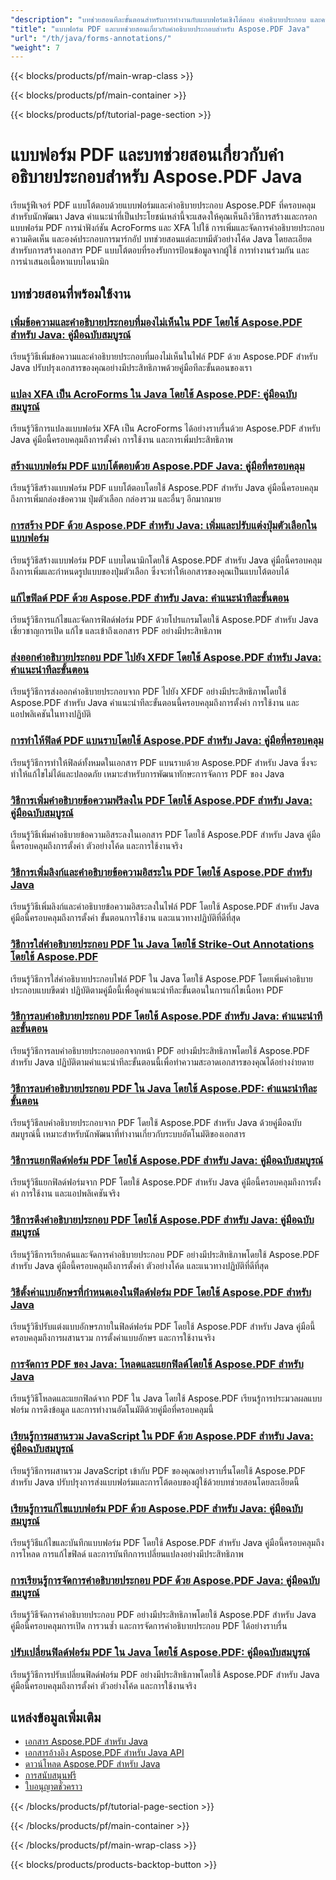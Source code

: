 ```yaml
---
"description": "บทช่วยสอนทีละขั้นตอนสำหรับการทำงานกับแบบฟอร์มเชิงโต้ตอบ คำอธิบายประกอบ และความคิดเห็นในเอกสาร PDF โดยใช้ Aspose.PDF สำหรับ Java"
"title": "แบบฟอร์ม PDF และบทช่วยสอนเกี่ยวกับคำอธิบายประกอบสำหรับ Aspose.PDF Java"
"url": "/th/java/forms-annotations/"
"weight": 7
---
```


{{< blocks/products/pf/main-wrap-class >}}

{{< blocks/products/pf/main-container >}}

{{< blocks/products/pf/tutorial-page-section >}}
# แบบฟอร์ม PDF และบทช่วยสอนเกี่ยวกับคำอธิบายประกอบสำหรับ Aspose.PDF Java

เรียนรู้ฟีเจอร์ PDF แบบโต้ตอบด้วยแบบฟอร์มและคำอธิบายประกอบ Aspose.PDF ที่ครอบคลุมสำหรับนักพัฒนา Java คำแนะนำที่เป็นประโยชน์เหล่านี้จะแสดงให้คุณเห็นถึงวิธีการสร้างและกรอกแบบฟอร์ม PDF การนำฟังก์ชัน AcroForms และ XFA ไปใช้ การเพิ่มและจัดการคำอธิบายประกอบ ความคิดเห็น และองค์ประกอบการมาร์กอัป บทช่วยสอนแต่ละบทมีตัวอย่างโค้ด Java โดยละเอียดสำหรับการสร้างเอกสาร PDF แบบโต้ตอบที่รองรับการป้อนข้อมูลจากผู้ใช้ การทำงานร่วมกัน และการนำเสนอเนื้อหาแบบไดนามิก

## บทช่วยสอนที่พร้อมใช้งาน

### [เพิ่มข้อความและคำอธิบายประกอบที่มองไม่เห็นใน PDF โดยใช้ Aspose.PDF สำหรับ Java: คู่มือฉบับสมบูรณ์](./aspose-pdf-java-text-invisible-annotations-guide/)
เรียนรู้วิธีเพิ่มข้อความและคำอธิบายประกอบที่มองไม่เห็นในไฟล์ PDF ด้วย Aspose.PDF สำหรับ Java ปรับปรุงเอกสารของคุณอย่างมีประสิทธิภาพด้วยคู่มือทีละขั้นตอนของเรา

### [แปลง XFA เป็น AcroForms ใน Java โดยใช้ Aspose.PDF: คู่มือฉบับสมบูรณ์](./convert-xfa-acroforms-java-aspose-pdf/)
เรียนรู้วิธีการแปลงแบบฟอร์ม XFA เป็น AcroForms ได้อย่างราบรื่นด้วย Aspose.PDF สำหรับ Java คู่มือนี้ครอบคลุมถึงการตั้งค่า การใช้งาน และการเพิ่มประสิทธิภาพ

### [สร้างแบบฟอร์ม PDF แบบโต้ตอบด้วย Aspose.PDF Java: คู่มือที่ครอบคลุม](./interactive-pdf-forms-asposepdf-java/)
เรียนรู้วิธีสร้างแบบฟอร์ม PDF แบบโต้ตอบโดยใช้ Aspose.PDF สำหรับ Java คู่มือนี้ครอบคลุมถึงการเพิ่มกล่องข้อความ ปุ่มตัวเลือก กล่องรวม และอื่นๆ อีกมากมาย

### [การสร้าง PDF ด้วย Aspose.PDF สำหรับ Java: เพิ่มและปรับแต่งปุ่มตัวเลือกในแบบฟอร์ม](./aspose-pdf-java-create-radio-buttons/)
เรียนรู้วิธีสร้างแบบฟอร์ม PDF แบบไดนามิกโดยใช้ Aspose.PDF สำหรับ Java คู่มือนี้ครอบคลุมถึงการเพิ่มและกำหนดรูปแบบของปุ่มตัวเลือก ซึ่งจะทำให้เอกสารของคุณเป็นแบบโต้ตอบได้

### [แก้ไขฟิลด์ PDF ด้วย Aspose.PDF สำหรับ Java: คำแนะนำทีละขั้นตอน](./edit-pdf-fields-aspose-pdf-java/)
เรียนรู้วิธีการแก้ไขและจัดการฟิลด์ฟอร์ม PDF ด้วยโปรแกรมโดยใช้ Aspose.PDF สำหรับ Java เชี่ยวชาญการเปิด แก้ไข และเข้าถึงเอกสาร PDF อย่างมีประสิทธิภาพ

### [ส่งออกคำอธิบายประกอบ PDF ไปยัง XFDF โดยใช้ Aspose.PDF สำหรับ Java: คำแนะนำทีละขั้นตอน](./export-pdf-annotations-aspose-java/)
เรียนรู้วิธีการส่งออกคำอธิบายประกอบจาก PDF ไปยัง XFDF อย่างมีประสิทธิภาพโดยใช้ Aspose.PDF สำหรับ Java คำแนะนำทีละขั้นตอนนี้ครอบคลุมถึงการตั้งค่า การใช้งาน และแอปพลิเคชันในทางปฏิบัติ

### [การทำให้ฟิลด์ PDF แบนราบโดยใช้ Aspose.PDF สำหรับ Java: คู่มือที่ครอบคลุม](./flatten-pdf-fields-aspose-java-guide/)
เรียนรู้วิธีการทำให้ฟิลด์ทั้งหมดในเอกสาร PDF แบนราบด้วย Aspose.PDF สำหรับ Java ซึ่งจะทำให้แก้ไขไม่ได้และปลอดภัย เหมาะสำหรับการพัฒนาทักษะการจัดการ PDF ของ Java

### [วิธีการเพิ่มคำอธิบายข้อความฟรีลงใน PDF โดยใช้ Aspose.PDF สำหรับ Java: คู่มือฉบับสมบูรณ์](./aspose-pdf-java-free-text-annotations/)
เรียนรู้วิธีเพิ่มคำอธิบายข้อความอิสระลงในเอกสาร PDF โดยใช้ Aspose.PDF สำหรับ Java คู่มือนี้ครอบคลุมถึงการตั้งค่า ตัวอย่างโค้ด และการใช้งานจริง

### [วิธีการเพิ่มลิงก์และคำอธิบายข้อความอิสระใน PDF โดยใช้ Aspose.PDF สำหรับ Java](./aspose-pdf-java-link-free-text-annotations/)
เรียนรู้วิธีเพิ่มลิงก์และคำอธิบายข้อความอิสระลงในไฟล์ PDF โดยใช้ Aspose.PDF สำหรับ Java คู่มือนี้ครอบคลุมถึงการตั้งค่า ขั้นตอนการใช้งาน และแนวทางปฏิบัติที่ดีที่สุด

### [วิธีการใส่คำอธิบายประกอบ PDF ใน Java โดยใช้ Strike-Out Annotations โดยใช้ Aspose.PDF](./annotate-pdfs-java-strikeout-aspose-pdf/)
เรียนรู้วิธีการใส่คำอธิบายประกอบไฟล์ PDF ใน Java โดยใช้ Aspose.PDF โดยเพิ่มคำอธิบายประกอบแบบขีดฆ่า ปฏิบัติตามคู่มือนี้เพื่อดูคำแนะนำทีละขั้นตอนในการแก้ไขเนื้อหา PDF

### [วิธีการลบคำอธิบายประกอบ PDF โดยใช้ Aspose.PDF สำหรับ Java: คำแนะนำทีละขั้นตอน](./delete-pdf-annotations-aspose-java/)
เรียนรู้วิธีการลบคำอธิบายประกอบออกจากหน้า PDF อย่างมีประสิทธิภาพโดยใช้ Aspose.PDF สำหรับ Java ปฏิบัติตามคำแนะนำทีละขั้นตอนนี้เพื่อทำความสะอาดเอกสารของคุณได้อย่างง่ายดาย

### [วิธีการลบคำอธิบายประกอบ PDF ใน Java โดยใช้ Aspose.PDF: คำแนะนำทีละขั้นตอน](./deleting-annotations-pdf-java-aspose-pdf/)
เรียนรู้วิธีลบคำอธิบายประกอบจาก PDF โดยใช้ Aspose.PDF สำหรับ Java ด้วยคู่มือฉบับสมบูรณ์นี้ เหมาะสำหรับนักพัฒนาที่ทำงานเกี่ยวกับระบบอัตโนมัติของเอกสาร

### [วิธีการแยกฟิลด์ฟอร์ม PDF โดยใช้ Aspose.PDF สำหรับ Java: คู่มือฉบับสมบูรณ์](./extract-pdf-form-fields-aspose-pdf-java/)
เรียนรู้วิธีแยกฟิลด์ฟอร์มจาก PDF โดยใช้ Aspose.PDF สำหรับ Java คู่มือนี้ครอบคลุมถึงการตั้งค่า การใช้งาน และแอปพลิเคชันจริง

### [วิธีการดึงคำอธิบายประกอบ PDF โดยใช้ Aspose.PDF สำหรับ Java: คู่มือฉบับสมบูรณ์](./retrieve-pdf-annotations-aspose-pdf-java/)
เรียนรู้วิธีการเรียกค้นและจัดการคำอธิบายประกอบ PDF อย่างมีประสิทธิภาพโดยใช้ Aspose.PDF สำหรับ Java คู่มือนี้ครอบคลุมถึงการตั้งค่า ตัวอย่างโค้ด และแนวทางปฏิบัติที่ดีที่สุด

### [วิธีตั้งค่าแบบอักษรที่กำหนดเองในฟิลด์ฟอร์ม PDF โดยใช้ Aspose.PDF สำหรับ Java](./aspose-pdf-java-custom-font-pdf-forms/)
เรียนรู้วิธีปรับแต่งแบบอักษรภายในฟิลด์ฟอร์ม PDF โดยใช้ Aspose.PDF สำหรับ Java คู่มือนี้ครอบคลุมถึงการผสานรวม การตั้งค่าแบบอักษร และการใช้งานจริง

### [การจัดการ PDF ของ Java: โหลดและแยกฟิลด์โดยใช้ Aspose.PDF สำหรับ Java](./java-pdf-manipulation-aspose-pdf-load-extract-fields/)
เรียนรู้วิธีโหลดและแยกฟิลด์จาก PDF ใน Java โดยใช้ Aspose.PDF เรียนรู้การประมวลผลแบบฟอร์ม การดึงข้อมูล และการทำงานอัตโนมัติด้วยคู่มือที่ครอบคลุมนี้

### [เรียนรู้การผสานรวม JavaScript ใน PDF ด้วย Aspose.PDF สำหรับ Java: คู่มือฉบับสมบูรณ์](./master-javascript-integration-aspose-pdf-java/)
เรียนรู้วิธีการผสานรวม JavaScript เข้ากับ PDF ของคุณอย่างราบรื่นโดยใช้ Aspose.PDF สำหรับ Java ปรับปรุงการส่งแบบฟอร์มและการโต้ตอบของผู้ใช้ด้วยบทช่วยสอนโดยละเอียดนี้

### [เรียนรู้การแก้ไขแบบฟอร์ม PDF ด้วย Aspose.PDF สำหรับ Java: คู่มือฉบับสมบูรณ์](./tutorial-mastering-pdf-form-editing-aspose-pdf-java/)
เรียนรู้วิธีแก้ไขและบันทึกแบบฟอร์ม PDF โดยใช้ Aspose.PDF สำหรับ Java คู่มือนี้ครอบคลุมถึงการโหลด การแก้ไขฟิลด์ และการบันทึกการเปลี่ยนแปลงอย่างมีประสิทธิภาพ

### [การเรียนรู้การจัดการคำอธิบายประกอบ PDF ด้วย Aspose.PDF Java: คู่มือฉบับสมบูรณ์](./mastering-pdf-annotation-aspose-java/)
เรียนรู้วิธีจัดการคำอธิบายประกอบ PDF อย่างมีประสิทธิภาพโดยใช้ Aspose.PDF สำหรับ Java คู่มือนี้ครอบคลุมการเปิด การวนซ้ำ และการจัดการคำอธิบายประกอบ PDF ได้อย่างราบรื่น

### [ปรับเปลี่ยนฟิลด์ฟอร์ม PDF ใน Java โดยใช้ Aspose.PDF: คู่มือฉบับสมบูรณ์](./aspose-pdf-java-modify-form-fields/)
เรียนรู้วิธีการปรับเปลี่ยนฟิลด์ฟอร์ม PDF อย่างมีประสิทธิภาพโดยใช้ Aspose.PDF สำหรับ Java คู่มือนี้ครอบคลุมถึงการตั้งค่า ตัวอย่างโค้ด และการใช้งานจริง

## แหล่งข้อมูลเพิ่มเติม

- [เอกสาร Aspose.PDF สำหรับ Java](https://docs.aspose.com/pdf/java/)
- [เอกสารอ้างอิง Aspose.PDF สำหรับ Java API](https://reference.aspose.com/pdf/java/)
- [ดาวน์โหลด Aspose.PDF สำหรับ Java](https://releases.aspose.com/pdf/java/)
- [การสนับสนุนฟรี](https://forum.aspose.com/)
- [ใบอนุญาตชั่วคราว](https://purchase.aspose.com/temporary-license/)

{{< /blocks/products/pf/tutorial-page-section >}}

{{< /blocks/products/pf/main-container >}}

{{< /blocks/products/pf/main-wrap-class >}}

{{< blocks/products/products-backtop-button >}}